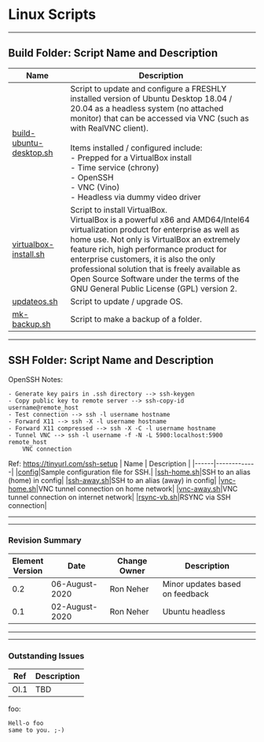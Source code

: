 # Linux Scripts

***
## Build Folder: Script Name and Description

| Name | Description |
|------|-------------|
|[build-ubuntu-desktop.sh](build/build-ubuntu-desktop.sh)|Script to update and configure a FRESHLY installed version of Ubuntu Desktop 18.04 / 20.04 as a headless system (no attached monitor) that can be accessed via VNC (such as with RealVNC client).<br/><br/> Items installed / configured include:<br/> - Prepped for a VirtualBox install<br/> - Time service (chrony)<br/> - OpenSSH<br/> - VNC (Vino)<br/> - Headless via dummy video driver<br/>|
|[virtualbox-install.sh](build/virtualbox-install.sh)|Script to install VirtualBox.<br/> VirtualBox is a powerful x86 and AMD64/Intel64 virtualization product for enterprise as well as home use. Not only is VirtualBox an extremely feature rich, high performance product for enterprise customers, it is also the only professional solution that is freely available as Open Source Software under the terms of the GNU General Public License (GPL) version 2.|
|[updateos.sh](build/updateos.sh)|Script to update / upgrade OS.|
|[mk-backup.sh](build/mk-backup.sh)|Script to make a backup of a folder.|

***
## SSH Folder: Script Name and Description
OpenSSH Notes:
```{openssh}
- Generate key pairs in .ssh directory --> ssh-keygen
- Copy public key to remote server --> ssh-copy-id username@remote_host
- Test connection --> ssh -l username hostname
- Forward X11 --> ssh -X -l username hostname
- Forward X11 compressed --> ssh -X -C -l username hostname
- Tunnel VNC --> ssh -l username -f -N -L 5900:localhost:5900 remote_host
    VNC connection
  ```
Ref: https://tinyurl.com/ssh-setup
| Name | Description |
|------|-------------|
|[config](ssh/config)|Sample configuration file for SSH.|
|[ssh-home.sh](ssh/ssh.home.sh)|SSH to an alias (home) in config|
|[ssh-away.sh](ssh/ssh.away.sh)|SSH to an alias (away) in config|
|[vnc-home.sh](ssh/vnc-home.sh)|VNC tunnel connection on home network|
|[vnc-away.sh](ssh/vnc-away.sh)|VNC tunnel connection on internet network|
|[rsync-vb.sh](ssh/rsync-vb.sh)|RSYNC via SSH connection|
***
***
### Revision Summary

| Element<br/>Version | Date | Change Owner | Description |
| ---- | ---- | ---- | ---- |
| 0.2 | 06-August-2020 | Ron Neher | Minor updates based on feedback |
| 0.1 | 02-August-2020 | Ron Neher | Ubuntu headless |

***
***
### Outstanding Issues

| Ref  | Description |
| ---- | ----------- |
| OI.1 | TBD         |

foo:
```{foo}
Hell-o foo
same to you. ;-)
  ```
